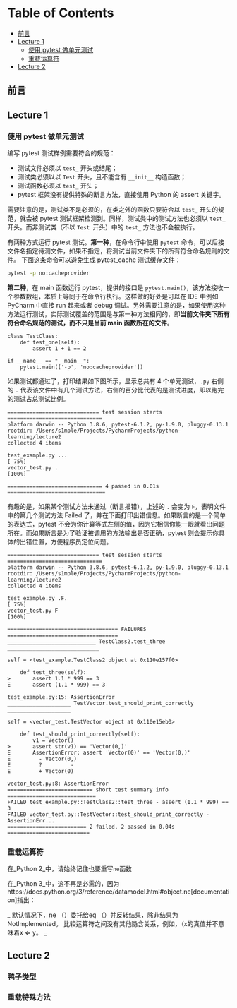 Table of Contents
=================

* [前言](#%E5%89%8D%E8%A8%80)
* [Lecture 1](#lecture-1)
  * [使用 pytest 做单元测试](#%E4%BD%BF%E7%94%A8-pytest-%E5%81%9A%E5%8D%95%E5%85%83%E6%B5%8B%E8%AF%95)
  * [重载运算符](#%E9%87%8D%E8%BD%BD%E8%BF%90%E7%AE%97%E7%AC%A6)
* [Lecture 2](#lecture-2)

## 前言

## Lecture 1

### 使用 pytest 做单元测试

编写 pytest 测试样例需要符合的规范：

- 测试文件必须以 `test_` 开头或结尾；
- 测试类必须以以 `Test` 开头，且不能含有 `__init__` 构造函数；
- 测试函数必须以 `test_` 开头；
- pytest 框架没有提供特殊的断言方法，直接使用 Python 的 assert 关键字。

需要注意的是，测试类不是必须的，在类之外的函数只要符合以 `test_` 开头的规范，就会被 pytest 测试框架检测到。同样，测试类中的测试方法也必须以 `test_` 开头。而非测试类（不以 `Test `开头）中的 `test_` 方法也不会被执行。

有两种方式运行 pytest 测试。**第一种**，在命令行中使用 `pytest` 命令，可以后接文件名指定待测文件，如果不指定，将测试当前文件夹下的所有符合命名规则的文件。 下面这条命令可以避免生成 pytest_cache 测试缓存文件：

```sh
pytest -p no:cacheprovider
```

**第二种**，在 main 函数运行 pytest，提供的接口是 `pytest.main()`，该方法接收一个参数数组，本质上等同于在命令行执行。这样做的好处是可以在 IDE 中例如 PyCharm  中直接 run 起来或者 debug 调试。另外需要注意的是，如果使用这种方法运行测试，实际测试覆盖的范围是与第一种方法相同的，即**当前文件夹下所有符合命名规范的测试，而不只是当前 main 函数所在的文件**。

```
class TestClass:
    def test_one(self):
        assert 1 + 1 == 2

if __name__ == "__main__":
    pytest.main(['-p', 'no:cacheprovider'])
```

如果测试都通过了，打印结果如下图所示，显示总共有 4 个单元测试，`.py` 右侧的 `.` 代表该文件中有几个测试方法，右侧的百分比代表的是测试进度，即以跑完的测试占总测试比例。

```
============================= test session starts ==============================
platform darwin -- Python 3.8.6, pytest-6.1.2, py-1.9.0, pluggy-0.13.1
rootdir: /Users/s1mple/Projects/PycharmProjects/python-learning/lecture2
collected 4 items

test_example.py ...                                                      [ 75%]
vector_test.py .                                                         [100%]

============================== 4 passed in 0.01s ===============================
```

有趣的是，如果某个测试方法未通过（断言报错），上述的 `.` 会变为 `F`，表明文件中的第几个测试方法 Failed 了，并在下面打印出错信息。如果断言的是一个简单的表达式，pytest 不会为你计算等式左侧的值，因为它相信你能一眼就看出问题所在。而如果断言是为了验证被调用的方法输出是否正确，pytest 则会提示你具体的出错位置，方便程序员定位问题。

```
============================= test session starts ==============================
platform darwin -- Python 3.8.6, pytest-6.1.2, py-1.9.0, pluggy-0.13.1
rootdir: /Users/s1mple/Projects/PycharmProjects/python-learning/lecture2
collected 4 items

test_example.py .F.                                                      [ 75%]
vector_test.py F                                                         [100%]

=================================== FAILURES ===================================
____________________________ TestClass2.test_three _____________________________

self = <test_example.TestClass2 object at 0x110e157f0>

    def test_three(self):
>       assert 1.1 * 999 == 3
E       assert (1.1 * 999) == 3

test_example.py:15: AssertionError
____________________ TestVector.test_should_print_correctly ____________________

self = <vector_test.TestVector object at 0x110e15eb0>

    def test_should_print_correctly(self):
        v1 = Vector()
>       assert str(v1) == 'Vector(0,)'
E       AssertionError: assert 'Vector(0)' == 'Vector(0,)'
E         - Vector(0,)
E         ?         -
E         + Vector(0)

vector_test.py:8: AssertionError
=========================== short test summary info ============================
FAILED test_example.py::TestClass2::test_three - assert (1.1 * 999) == 3
FAILED vector_test.py::TestVector::test_should_print_correctly - AssertionErr...
========================= 2 failed, 2 passed in 0.04s ==========================
```

### 重载运算符

在_Python 2_中，请始终记住也要重写`ne`函数

在_Python 3_中，这不再是必需的，因为https://docs.python.org/3/reference/datamodel.html#object.ne[documentation]指出：

_ 默认情况下，ne （）委托给eq （）并反转结果，除非结果为NotImplemented。 比较运算符之间没有其他隐含关系，例如，（x的真值并不意味着x ⇐ y。 _

## Lecture 2

### 鸭子类型

### 重载特殊方法